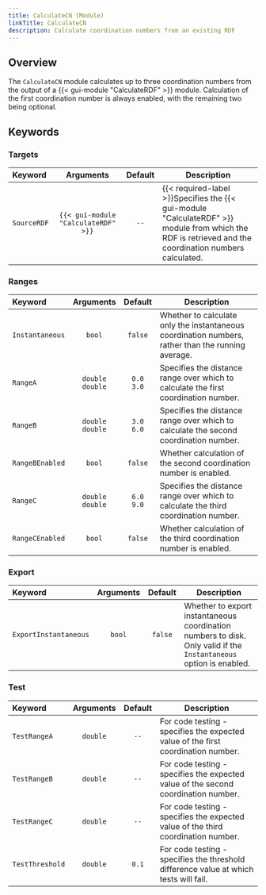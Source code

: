 ```yaml
---
title: CalculateCN (Module)
linkTitle: CalculateCN
description: Calculate coordination numbers from an existing RDF
---
```


## Overview

The `CalculateCN` module calculates up to three coordination numbers from the output of a {{< gui-module "CalculateRDF" >}} module. Calculation of the first coordination number is always enabled, with the remaining two being optional.

## Keywords

### Targets

|Keyword|Arguments|Default|Description|
|:------|:--:|:-----:|-----------|
|`SourceRDF`|`{{< gui-module "CalculateRDF" >}}`|`--`|{{< required-label >}}Specifies the {{< gui-module "CalculateRDF" >}} module from which the RDF is retrieved and the coordination numbers calculated.|

### Ranges

|Keyword|Arguments|Default|Description|
|:------|:--:|:-----:|-----------|
|`Instantaneous`|`bool`|`false`|Whether to calculate only the instantaneous coordination numbers, rather than the running average.|
|`RangeA`|`double`<br/>`double`|`0.0`<br/>`3.0`|Specifies the distance range over which to calculate the first coordination number.|
|`RangeB`|`double`<br/>`double`|`3.0`<br/>`6.0`|Specifies the distance range over which to calculate the second coordination number.|
|`RangeBEnabled`|`bool`|`false`|Whether calculation of the second coordination number is enabled.|
|`RangeC`|`double`<br/>`double`|`6.0`<br/>`9.0`|Specifies the distance range over which to calculate the third coordination number.|
|`RangeCEnabled`|`bool`|`false`|Whether calculation of the third coordination number is enabled.|

### Export

|Keyword|Arguments|Default|Description|
|:------|:--:|:-----:|-----------|
|`ExportInstantaneous`|`bool`|`false`|Whether to export instantaneous coordination numbers to disk. Only valid if the `Instantaneous` option is enabled.|

### Test

|Keyword|Arguments|Default|Description|
|:------|:--:|:-----:|-----------|
|`TestRangeA`|`double`|`--`|For code testing - specifies the expected value of the first coordination number.|
|`TestRangeB`|`double`|`--`|For code testing - specifies the expected value of the second coordination number.|
|`TestRangeC`|`double`|`--`|For code testing - specifies the expected value of the third coordination number.|
|`TestThreshold`|`double`|`0.1`|For code testing - specifies the threshold difference value at which tests will fail.|
